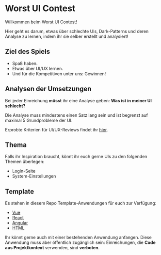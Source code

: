 # Worst UI Contest

Willkommen beim Worst UI Contest!

Hier geht es darum, etwas über schlechte UIs, Dark-Patterns und deren Analyse zu lernen, indem ihr sie selber erstellt und analysiert!

## Ziel des Spiels

- Spaß haben.
- Etwas über UI/UX lernen.
- Und für die Kompetitiven unter uns: Gewinnen!

## Analysen der Umsetzungen

Bei jeder Einreichung **müsst** ihr eine Analyse geben:
**Was ist in meiner UI schlecht?**

Die Analyse muss mindestens einen Satz lang sein und ist begrenzt auf maximal 5 Grundprobleme der UI.

Erprobte Kriterien für UI/UX-Reviews findet ihr [hier](./RESOURCES.md).

## Thema

Falls ihr Inspiration braucht, könnt ihr euch gerne UIs zu den folgenden Themen überlegen:

- Login-Seite
- System-Einstellungen

## Template

Es stehen in diesem Repo Template-Anwendungen für euch zur Verfügung:

- [Vue](./vue/)
- [React](./react/)
- [Angular](./angular/)
- [HTML](./html/)

Ihr könnt gerne auch mit einer bestehenden Anwendung anfangen.
Diese Anwendung muss aber öffentlich zugänglich sein:
Einreichungen, die **Code aus Projektkontext** verwenden, sind **verboten**.
